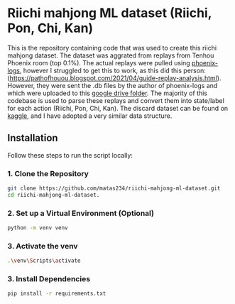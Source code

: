 # Riichi mahjong ML dataset (Riichi, Pon, Chi, Kan)
This is the repository containing code that was used to create this riichi mahjong dataset. The dataset was aggrated from replays from Tenhou Phoenix room (top 0.1%).
The actual replays were pulled using [phoenix-logs](https://github.com/ApplySci/phoenix-logs), however I struggled to get this to work, as this did this person: (https://pathofhouou.blogspot.com/2021/04/guide-replay-analysis.html).
However, they were sent the .db files by the author of phoenix-logs and which were uploaded to this [google drive folder](https://drive.google.com/drive/u/0/folders/1danHelDPYF2YP9Er2HhJCemlVQN25nb_).
The majority of this codebase is used to parse these replays and convert them into state/label for each action (Riichi, Pon, Chi, Kan). The discard dataset can be found on [kaggle](https://www.kaggle.com/datasets/trongdt/japanese-mahjong-board-states/data), and I have adopted a very similar data structure.



## Installation
Follow these steps to run the script locally:

### 1. Clone the Repository
```bash
git clone https://github.com/matas234/riichi-mahjong-ml-dataset.git
cd riichi-mahjong-ml-dataset.
```

### 2. Set up a Virtual Environment (Optional)
```bash
python -m venv venv
```

### 3. Activate the venv
```bash
.\venv\Scripts\activate
```

### 3. Install Dependencies
```bash
pip install -r requirements.txt
```
